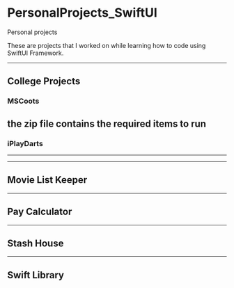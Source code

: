 # PersonalProjects_SwiftUI
Personal projects 

These are projects that I worked on while learning how to code using SwiftUI Framework.
___

## College Projects
### MSCoots
the zip file contains the required items to run
---
### iPlayDarts
---
___
## Movie List Keeper
___
## Pay Calculator
___
## Stash House
___
## Swift Library
